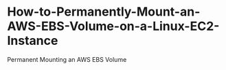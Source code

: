 # How-to-Permanently-Mount-an-AWS-EBS-Volume-on-a-Linux-EC2-Instance
Permanent Mounting an AWS EBS Volume
